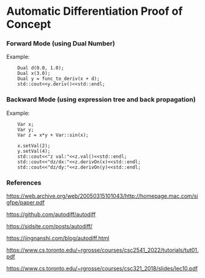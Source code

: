 # Automatic Differentiation Proof of Concept

### Forward Mode (using Dual Number)

Example:

```
    Dual d(0.0, 1.0);
    Dual x(3.0);
    Dual y = func_to_deriv(x + d);
    std::cout<<y.deriv()<<std::endl;
```

### Backward Mode (using expression tree and back propagation)

Example:
```
    Var x;
    Var y;
    Var z = x*y + Var::sin(x);
    
    x.setVal(2);
    y.setVal(4);
    std::cout<<"z val:"<<z.val()<<std::endl;
    std::cout<<"dz/dx:"<<z.derivOn(x)<<std::endl;
    std::cout<<"dz/dy:"<<z.derivOn(y)<<std::endl;
```

### References

https://web.archive.org/web/20050315101043/http://homepage.mac.com/sigfpe/paper.pdf

https://github.com/autodiff/autodiff

https://sidsite.com/posts/autodiff/

https://jingnanshi.com/blog/autodiff.html

https://www.cs.toronto.edu/~rgrosse/courses/csc2541_2022/tutorials/tut01.pdf

https://www.cs.toronto.edu/~rgrosse/courses/csc321_2018/slides/lec10.pdf
